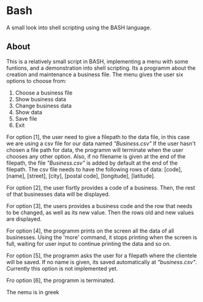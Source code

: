# Bash
A small look into shell scripting using the BASH language.

## About
This is a relatively small script in BASH, implementing a menu with some funtions, and a demonstration into shell scripting.
Its a programm about the creation and maintenance a business file.
The menu gives the user six options to choose from: 
1. Choose a business file
2. Show business data
3. Change business data
4. Show data
5. Save file
6. Exit

For option [1], the user need to give a filepath to the data file, in this case we are using a csv file for our data named *"Business.csv"*
If the user hasn't chosen a file path for data, the programm will terminate when the user chooses any other option.
Also, if no filename is given at the end of the filepath, the file *"Business.csv"* is added by default at the end of the filepath.
The csv file needs to have the following rows of data: [code], [name], [street], [city], [postal code], [longitude], [latitude].

For option [2], the user fisrtly provides a code of a business. Then, the rest of that businesses data will be displayed.

For option [3], the users provides a business code and the row that needs to be changed, as well as its new value. Then the rows old and new
values are displayed.

For option [4], the programm prints on the screen all the data of all businesses. Using the 'more' command, it stops printing when the screen is full,
waiting for user input to continue printing the data and so on.

For option [5], the programm asks the user for a filepath where the clientele will be saved. If no name is given, its saved automatically at *"business.csv"*.
Currently this option is not implemented yet.

Fro option [6], the programm is terminated.

The nemu is in greek

